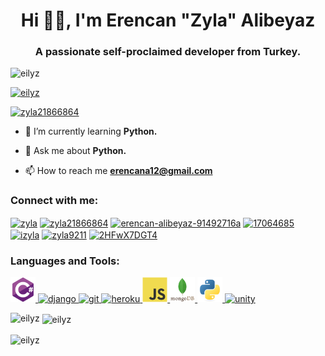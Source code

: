 <h1 align="center">Hi 👋🏻, I'm Erencan "Zyla" Alibeyaz</h1>
<h3 align="center">A passionate self-proclaimed developer from Turkey.</h3>

<p align="left"> <img src="https://komarev.com/ghpvc/?username=eilyz&label=Views&color=0e75b6&style=plastic" alt="eilyz" /> </p>

<p align="left"> <a href="https://github.com/ryo-ma/github-profile-trophy"><img src="https://github-profile-trophy.vercel.app/?username=eilyz" alt="eilyz" /></a> </p>

<p align="left"> <a href="https://twitter.com/zyla21866864" target="blank"><img src="https://img.shields.io/twitter/follow/zyla21866864?logo=twitter&style=for-the-badge" alt="zyla21866864" /></a> </p>

- 🌱 I’m currently learning **Python.**

- 💬 Ask me about **Python.**

- 📫 How to reach me **erencana12@gmail.com**

<h3 align="left">Connect with me:</h3>
<p align="left">
<a href="https://dev.to/zyla" target="blank"><img align="center" src="https://raw.githubusercontent.com/rahuldkjain/github-profile-readme-generator/master/src/images/icons/Social/devto.svg" alt="zyla" height="30" width="40" /></a>
<a href="https://twitter.com/zyla21866864" target="blank"><img align="center" src="https://raw.githubusercontent.com/rahuldkjain/github-profile-readme-generator/master/src/images/icons/Social/twitter.svg" alt="zyla21866864" height="30" width="40" /></a>
<a href="https://linkedin.com/in/erencan-alibeyaz-91492716a" target="blank"><img align="center" src="https://raw.githubusercontent.com/rahuldkjain/github-profile-readme-generator/master/src/images/icons/Social/linked-in-alt.svg" alt="erencan-alibeyaz-91492716a" height="30" width="40" /></a>
<a href="https://stackoverflow.com/users/17064685" target="blank"><img align="center" src="https://raw.githubusercontent.com/rahuldkjain/github-profile-readme-generator/master/src/images/icons/Social/stack-overflow.svg" alt="17064685" height="30" width="40" /></a>
<a href="https://instagram.com/i̇zyla" target="blank"><img align="center" src="https://raw.githubusercontent.com/rahuldkjain/github-profile-readme-generator/master/src/images/icons/Social/instagram.svg" alt="i̇zyla" height="30" width="40" /></a>
<a href="https://www.youtube.com/c/zyla9211" target="blank"><img align="center" src="https://raw.githubusercontent.com/rahuldkjain/github-profile-readme-generator/master/src/images/icons/Social/youtube.svg" alt="zyla9211" height="30" width="40" /></a>
<a href="https://discord.gg/2HFwX7DGT4" target="blank"><img align="center" src="https://raw.githubusercontent.com/rahuldkjain/github-profile-readme-generator/master/src/images/icons/Social/discord.svg" alt="2HFwX7DGT4" height="30" width="40" /></a>
</p>

<h3 align="left">Languages and Tools:</h3>
<p align="left"> <a href="https://www.w3schools.com/cs/" target="_blank" rel="noreferrer"> <img src="https://raw.githubusercontent.com/devicons/devicon/master/icons/csharp/csharp-original.svg" alt="csharp" width="40" height="40"/> </a> <a href="https://www.djangoproject.com/" target="_blank" rel="noreferrer"> <img src="https://cdn.worldvectorlogo.com/logos/django.svg" alt="django" width="40" height="40"/> </a> <a href="https://git-scm.com/" target="_blank" rel="noreferrer"> <img src="https://www.vectorlogo.zone/logos/git-scm/git-scm-icon.svg" alt="git" width="40" height="40"/> </a> <a href="https://heroku.com" target="_blank" rel="noreferrer"> <img src="https://www.vectorlogo.zone/logos/heroku/heroku-icon.svg" alt="heroku" width="40" height="40"/> </a> <a href="https://developer.mozilla.org/en-US/docs/Web/JavaScript" target="_blank" rel="noreferrer"> <img src="https://raw.githubusercontent.com/devicons/devicon/master/icons/javascript/javascript-original.svg" alt="javascript" width="40" height="40"/> </a> <a href="https://www.mongodb.com/" target="_blank" rel="noreferrer"> <img src="https://raw.githubusercontent.com/devicons/devicon/master/icons/mongodb/mongodb-original-wordmark.svg" alt="mongodb" width="40" height="40"/> </a> <a href="https://www.python.org" target="_blank" rel="noreferrer"> <img src="https://raw.githubusercontent.com/devicons/devicon/master/icons/python/python-original.svg" alt="python" width="40" height="40"/> </a> <a href="https://unity.com/" target="_blank" rel="noreferrer"> <img src="https://www.vectorlogo.zone/logos/unity3d/unity3d-icon.svg" alt="unity" width="40" height="40"/> </a> </p>

<p><img align="left" src="https://github-readme-stats.vercel.app/api/top-langs?username=eilyz&show_icons=true&theme=dracula&hide_border=true&locale=en&layout=compact" alt="eilyz" /></p>

<p>&nbsp;<img align="center" src="https://github-readme-stats.vercel.app/api?username=eilyz&show_icons=true&theme=dracula&hide_border=true&locale=en" alt="eilyz" /></p>

<p><img align="center" src="https://github-readme-streak-stats.herokuapp.com/?user=eilyz&theme=dark" alt="eilyz" /></p>
